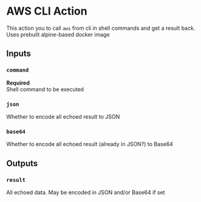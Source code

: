 # AWS CLI Action

This action you to call `aws` from cli in shell commands and get a result back. Uses prebuilt alpine-based docker image

## Inputs

### `command`
**Required**  
Shell command to be executed

### `json`
Whether to encode all echoed result to JSON

### `base64`
Whether to encode all echoed result (already in JSON?) to Base64

## Outputs

### `result`
All echoed data. May be encoded in JSON and/or Base64 if set
